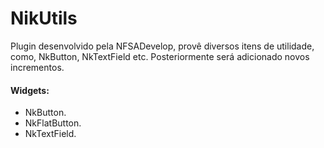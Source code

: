 # NikUtils

Plugin desenvolvido pela NFSADevelop, provê diversos itens de utilidade, como, NkButton, NkTextField etc.
Posteriormente será adicionado novos incrementos.

#### Widgets:
- NkButton.
- NkFlatButton.
- NkTextField.